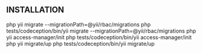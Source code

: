 INSTALLATION
------------

php yii migrate --migrationPath=@yii/rbac/migrations
php tests/codeception/bin/yii migrate --migrationPath=@yii/rbac/migrations
php yii access-manager/init
php tests/codeception/bin/yii access-manager/init
php yii migrate/up
php tests/codeception/bin/yii migrate/up